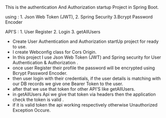 This  is the authentication And Authorization startup Project in Spring Boot.

using : 
      1. Json Web Token (JWT),
      2. Spring Security
      3.Bcrypt Password Encoder

API'S : 
      1. User Register
      2. Login
      3. getAllUsers

* Create User Authentication and Authorization startUp project for ready to use.
* I create Webconfig class for Cors Origin.  
* In this project I use Json Web Token (JWT) and Spring security for User Authentication & Authorization .
* once user Register their profile the password will be encrypted using Bcrypt Password Encoder.
* then user login with their credentials, if the user details is matching with our DB records we give one Bearer Token to the user.
* after that we use that token for other API'S like getAllUsers.
* in getAllUsers Api we give that token via headers then the application check the token is valid .
* if it is valid token the api working respectively otherwise Unauthorized Exception Occure. 
